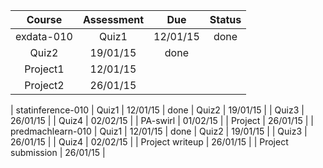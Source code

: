 Course | Assessment |  Due | Status
:-: | :-:|:-:|:-:
 exdata-010 | Quiz1 | 12/01/15 | done
 | Quiz2 | 19/01/15 | done
 | Project1 | 12/01/15 | 
 | Project2 | 26/01/15 | 
 |
 statinference-010 | Quiz1 | 12/01/15 | done
 | Quiz2 | 19/01/15 | 
 | Quiz3 | 26/01/15 | 
 | Quiz4 | 02/02/15 | 
 | PA-swirl | 01/02/15 | 
 | Project | 26/01/15 | 
 |
 predmachlearn-010 | Quiz1 | 12/01/15 | done
 | Quiz2 | 19/01/15 | 
 | Quiz3 | 26/01/15 | 
 | Quiz4 | 02/02/15 | 
 | Project writeup | 26/01/15 | 
 | Project submission | 26/01/15 | 
